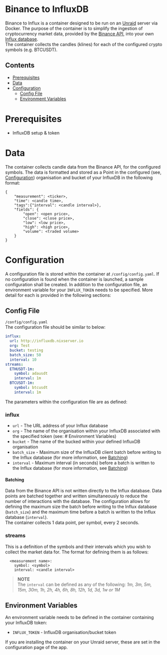 # Binance to InfluxDB
Binance to Influx is a container designed to be run on an [Unraid](https://www.unraid.net/) server via Docker. The purpose of the container is to simplify the ingestion of cryptocurrency market data, provided by the [Binance API](https://binance.com/), into your own [Influx database](https://www.influxdata.com/).  
The container collects the candles (klines) for each of the configured crypto symbols (e.g. BTCUSDT). 

## Contents
- [Prerequisites](#prerequisites)
- [Data](#data)
- [Configuration](#configuration)
  * [Config File](#config-file)
  * [Environment Variables](#environment-variables)

# Prerequisites
 - InfluxDB setup & token

# Data
The container collects candle data from the Binance API, for the configured symbols. The data is formatted and stored as a Point in the configured (see, [Configuration](#Configuration)) organisation and bucket of your InfluxDB in the following format:
```
{
    "measurement": <ticker>,
    "time": <candle time>,
    "tags":{"interval": <candle interval>},
    "fields": {
        "open": <open price>,
        "close": <close price>,
        "low": <low price>,
        "high": <high price>,
        "volume": <traded volume>
    }
}
```

# Configuration
A configuration file is stored within the container at `/config/config.yaml`. If no configuration is found when the container is launched, a sample configuration shall be created. In addition to the configuration file, an environment variable for your `INFLUX_TOKEN` needs to be specified. More detail for each is provided in the following sections:

## Config File 
`/config/config.yaml`  
The configuration file should be similar to below:
```yaml
influx:
  url: http://influxdb.nixserver.io
  org: Test
  bucket: testing
  batch_size: 50
  interval: 10
streams:
  ETHUSDT-1m:
    symbol: adausdt
    interval: 1m
  BTCUSDT-1m:
    symbol: btcusdt
    interval: 1m
```
The parameters within the configuration file are as defined:  
### influx
 - `url` - The URL address of your Influx database
 - `org` - The name of the organisation within your InfluxDB associated with the specified token (see: # Environment Variables)
 - `bucket` - The name of the bucked within your defined InfluxDB organisation
 - `batch_size` - Maximum size of the InfluxDB client batch before writing to the Influx database (for more information, see [Batching](#Batching))
 - `interval` - Maximum interval (in seconds) before a batch is written to the Influx database (for more information, see [Batching](#Batching))

#### Batching
Data from the Binance API is not written directly to the Influx database. Data points are batched together and written simultaneously to reduce the number of interactions with the database. The configuration allows for defining the maximum size the batch before writing to the Influx database (`batch_size`) and the maximum time before a batch is written to the Influx database (`interval`).    
The container collects 1 data point, per symbol, every 2 seconds.

### streams
This is a definition of the symbols and their intervals which you wish to collect the market data for. The format for defining them is as follows:
```
  <measurement name>:
    symbol: <symbol>
    interval: <candle interval>
```

>**NOTE**  
>The `interval` can be defined as any of the following: _1m, 3m, 5m, 15m, 30m, 1h, 2h, 4h, 6h, 8h, 12h, 1d, 3d, 1w or 1M_

## Environment Variables
An environment variable needs to be defined in the container containing your InfluxDB token:
- `INFLUX_TOKEN` - InfluxDB organisation/bucket token

If you are installing the container on your Unraid server, these are set in the configuration page of the app.
